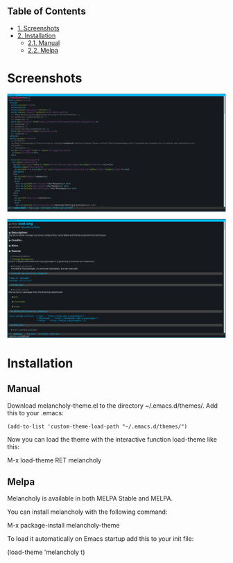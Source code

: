 <div id="table-of-contents">
<h2>Table of Contents</h2>
<div id="text-table-of-contents">
<ul>
<li><a href="#sec-1">1. Screenshots</a></li>
<li><a href="#sec-2">2. Installation</a>
<ul>
<li><a href="#sec-2-1">2.1. Manual</a></li>
<li><a href="#sec-2-2">2.2. Melpa</a></li>
</ul>
</li>
</ul>
</div>
</div>


# Screenshots<a id="sec-1" name="sec-1"></a>

![img](melancholy-screen-emmet-mode.png "melancholy-theme in emmet-mode")

![img](melancholy-screen-org-mode.png "melancholy-theme in org-mode")

# Installation<a id="sec-2" name="sec-2"></a>

## Manual<a id="sec-2-1" name="sec-2-1"></a>

Download melancholy-theme.el to the directory ~/.emacs.d/themes/.  Add this to your .emacs:

    (add-to-list 'custom-theme-load-path "~/.emacs.d/themes/")

Now you can load the theme with the interactive function load-theme like this:

M-x load-theme RET melancholy

## Melpa<a id="sec-2-2" name="sec-2-2"></a>

Melancholy is available in both MELPA Stable and MELPA.

You can install melancholy with the following command:

M-x package-install melancholy-theme

To load it automatically on Emacs startup add this to your init file:

(load-theme 'melancholy t)

